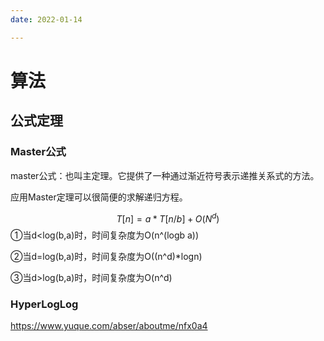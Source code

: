 ```yaml
---
date: 2022-01-14

---
```

# 算法

## 公式定理

### Master公式

master公式：也叫主定理。它提供了一种通过渐近符号表示递推关系式的方法。

应用Master定理可以很简便的求解递归方程。

$$
T [n] = a*T[n/b] + O (N^d)
$$
①当d<log(b,a)时，时间复杂度为O(n^(logb a))

②当d=log(b,a)时，时间复杂度为O((n^d)*logn)

③当d>log(b,a)时，时间复杂度为O(n^d)

### HyperLogLog

https://www.yuque.com/abser/aboutme/nfx0a4